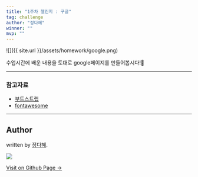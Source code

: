```yaml
---
title: "1주차 첼린지 : 구글"
tag: challenge
author: "정다혜"
winner: ""
mvp: ""
---
```


![]({{ site.url }}/assets/homework/google.png)

수업시간에 배운 내용을 토대로 google페이지를 만들어봅시다!😤

---

### 참고자료
- [부트스트랩](http://getbootstrap.com/)
- [fontawesome](http://fontawesome.io/)

---

## Author

written by [정다혜](https://dh00023.github.io).

![](https://avatars.githubusercontent.com/dh00023?v=2&s=100)

<a href="https://dh00023.github.io" target="_blank" class="btn btn-black"><i class="fa fa-github fa-lg"></i> Visit on Github Page &rarr;</a>
